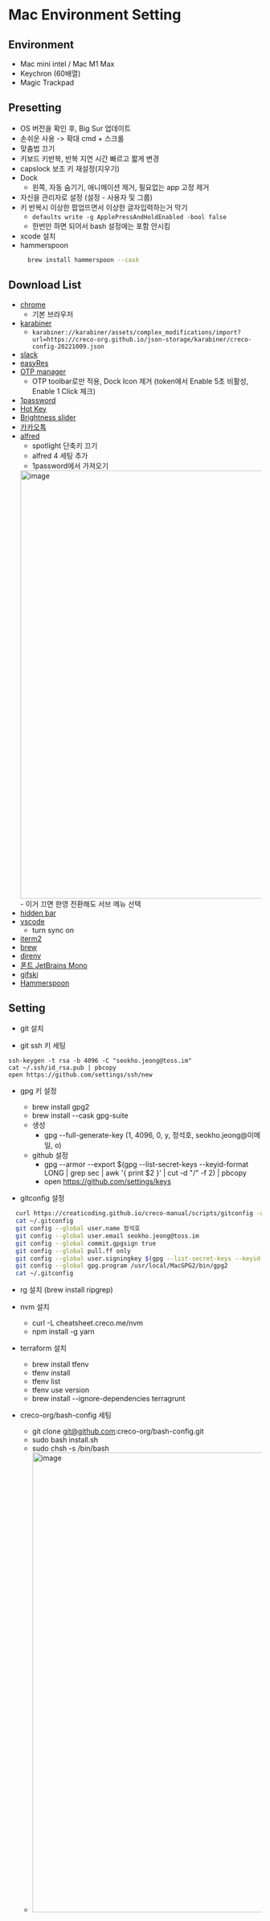 # Mac Environment Setting

## Environment

- Mac mini intel / Mac M1 Max
- Keychron (60배열)
- Magic Trackpad

## Presetting

- OS 버전을 확인 후, Big Sur 업데이트
- 손쉬운 사용 -> 확대 cmd + 스크롤
- 맞춤법 끄기
- 키보드 키반복, 반복 지연 시간 빠르고 짧게 변경
- capslock 보조 키 재설정(지우기)
- Dock 
  - 왼쪽, 자동 숨기기, 애니메이션 제거, 필요없는 app 고정 제거
- 자신을 관리자로 설정 (설정 - 사용자 및 그룹)
- 키 반복시 이상한 팝업뜨면서 이상한 글자입력하는거 막기
  - `defaults write -g ApplePressAndHoldEnabled -bool false`
  - 한번만 하면 되어서 bash 설정에는 포함 안시킴
- xcode 설치
- hammerspoon
  ```bash
    brew install hammerspoon --cask
  ```

## Download List

- [chrome](https://www.google.co.kr/chrome)
  - 기본 브라우저
- [karabiner](https://karabiner-elements.pqrs.org)
  - `karabiner://karabiner/assets/complex_modifications/import?url=https://creco-org.github.io/json-storage/karabiner/creco-config-20221009.json`
- [slack](https://slack.com/intl/ko-kr/downloads/mac)
- [easyRes](https://apps.apple.com/kr/app/easyres/id688211836?mt=120)
- [OTP manager](https://apps.apple.com/us/app/otp-manager/id928941247)
  - OTP toolbar로만 적용, Dock Icon 제거 (token에서 Enable 5초 비활성, Enable 1 Click 체크)
- [1password](https://apps.apple.com/kr/app/1password-7-password-manager/id1333542190?mt=12)
- [Hot Key](https://apps.apple.com/kr/app/hotkey-app/id975890633?mt=12)
- [Brightness slider](https://apps.apple.com/kr/app/brightness-slider/id456624497?mt=12)
- [카카오톡](https://apps.apple.com/kr/app/%EC%B9%B4%EC%B9%B4%EC%98%A4%ED%86%A1/id869223134?mt=12)
- [alfred](https://www.alfredapp.com)
  - spotlight 단축키 끄기
  - alfred 4 세팅 추가
  - 1password에서 가져오기
  <img width="850" alt="image" src="https://user-images.githubusercontent.com/33514304/177676875-a1ae3c15-d1b5-4347-9d2c-e72e31f82949.png">
  - 이거 끄면 한영 전환해도 서브 메뉴 선택 
- [hidden bar](https://apps.apple.com/kr/app/hidden-bar/id1452453066?mt=12)
- [vscode](https://code.visualstudio.com/download)
  - turn sync on
- [iterm2](https://iterm2.com/)
- [brew](https://brew.sh/)
- [direnv](https://formulae.brew.sh/formula/direnv#default)
- [폰트 JetBrains Mono](https://www.jetbrains.com/ko-kr/lp/mono/)
- [gifski](https://gif.ski/)
- [Hammerspoon](https://github.com/Hammerspoon/hammerspoon/releases)

## Setting

- git 설치

- git ssh 키 세팅

```
ssh-keygen -t rsa -b 4096 -C "seokho.jeong@toss.im"
cat ~/.ssh/id_rsa.pub | pbcopy
open https://github.com/settings/ssh/new
```
  
- gpg 키 설정
  - brew install gpg2
  - brew install --cask gpg-suite
  - 생성
    - gpg --full-generate-key (1, 4096, 0, y, 정석호, seokho.jeong@이메일, o)
  - github 설정
    - gpg --armor --export  $(gpg --list-secret-keys --keyid-format LONG | grep sec | awk '{ print $2 }' | cut -d "/" -f 2) | pbcopy
    - open https://github.com/settings/keys

- gitconfig 설정

```bash
  curl https://creaticoding.github.io/creco-manual/scripts/gitconfig -o .gitconfig
  cat ~/.gitconfig
  git config --global user.name 정석호
  git config --global user.email seokho.jeong@toss.im
  git config --global commit.gpgsign true
  git config --global pull.ff only
  git config --global user.signingkey $(gpg --list-secret-keys --keyid-format LONG | grep sec | awk '{ print $2 }' | cut -d "/" -f 2)
  git config --global gpg.program /usr/local/MacGPG2/bin/gpg2
  cat ~/.gitconfig
```
- rg 설치 (brew install ripgrep)

- nvm 설치
  - curl -L cheatsheet.creco.me/nvm
  - npm install -g yarn

- terraform 설치
  - brew install tfenv
  - tfenv install
  - tfenv list
  - tfenv use version
  - brew install --ignore-dependencies terragrunt

- creco-org/bash-config 세팅
  - git clone git@github.com:creco-org/bash-config.git
  - sudo bash install.sh
  - sudo chsh -s /bin/bash
  - <img width="913" alt="image" src="https://user-images.githubusercontent.com/33514304/187356256-74bc92d4-be45-4c05-9122-9fffd8ec8a26.png">



